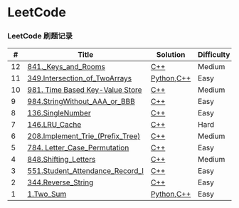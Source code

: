 LeetCode
========
### LeetCode 刷题记录

| # | Title | Solution | Difficulty | Categery |
|---| ----- | -------- | ---------- | -------  |
|12|[841._Keys_and_Rooms](https://leetcode-cn.com/problems/keys-and-rooms/description/) |[C++](DFS\841._Keys_and_Rooms.cc) |Medium|DFS|
|11|[349.Intersection_of_TwoArrays](https://leetcode-cn.com/problems/intersection-of-two-arrays/description/) | [Python](./Python/array/349.Intersection_of_TwoArrays.py),[C++](./array/349.Intersection_of_Two_Arrays.cc)| Easy | Array | 
|10|[981. Time Based Key-Value Store](https://leetcode-cn.com/contest/weekly-contest-121/problems/time-based-key-value-store/) | [C++](./design/981.Time_Based_Key-Value_Store.cc)| Medium | Design | 
|9|[984.StringWithout_AAA_or_BBB](https://leetcode-cn.com/contest/weekly-contest-121/problems/string-without-aaa-or-bbb/) | [C++](./string/984.StringWithout_AAA_or_BBB.cc)| Easy | String | 
|8|[136.SingleNumber](https://leetcode-cn.com/problems/single-number/description/) | [C++](./array/136.Single_Number.cc)| Easy | Array | 
|7|[146.LRU_Cache](https://leetcode-cn.com/problems/lru-cache/description/) | [C++](./design/146.LRU_Cache.cc)| Hard | Design | 
|6|[208.Implement_Trie_(Prefix_Tree)](https://leetcode-cn.com/problems/implement-trie-prefix-tree/description/) | [C++](./design/208.Implement_Trie_(Prefix_Tree).cc)| Medium | Design | 
|5|[784. Letter_Case_Permutation](https://leetcode-cn.com/problems/letter-case-permutation/description/) | [C++](./DFS/784.Letter_Case_Permutation.cc)| Easy | DFS | 
|4|[848.Shifting_Letters](https://leetcode-cn.com/problems/shifting-letters/description/) | [C++](./string/848.Shifting_Letters.cc)| Medium | string | 
|3|[551.Student_Attendance_Record_I](https://leetcode-cn.com/problems/student-attendance-record-i/description/) | [C++](./string/551.Student_Attendance_Record_I.cc)| Easy | string | 
|2|[344.Reverse_String](https://leetcode-cn.com/problems/reverse-string/description/) | [C++](./string/344.Reverse_String.cc)| Easy | string | 
|1|[1.Two_Sum](https://leetcode-cn.com/problems/two-sum/description/) | [Python](./Python/array/two_sum.py),[C++](./array/1.two_sum.cc)| Easy | array | 
